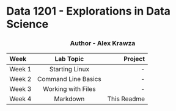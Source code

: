 # Data 1201 - Explorations in Data Science
<h3 align="center">Author - Alex Krawza</h3>

| Week   | Lab Topic           | Project     |
|:-------|:-------------------:|------------:|
| Week 1 | Starting Linux      | -           |
| Week 2 | Command Line Basics | -           |
| Week 3 | Working with Files  | -           |
| Week 4 | Markdown            | This Readme |
